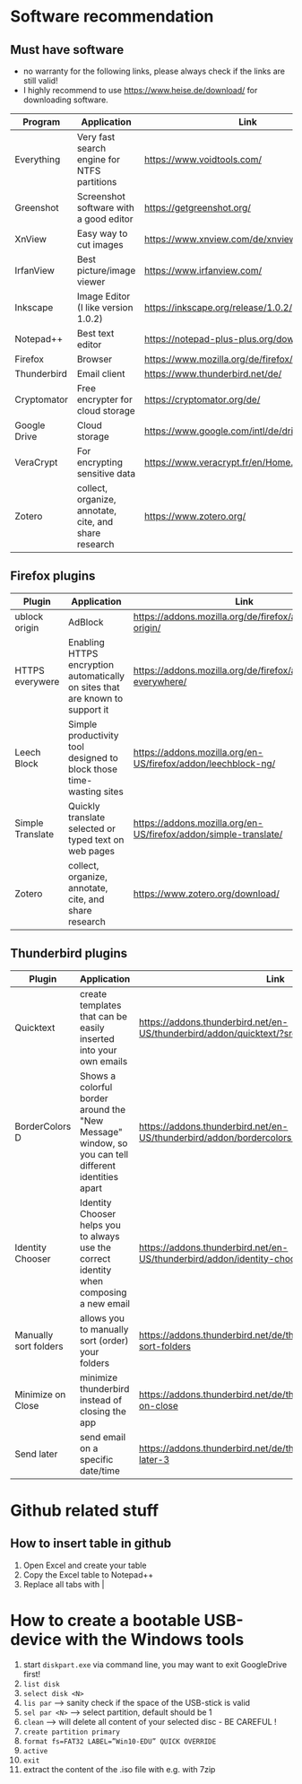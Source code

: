 # Software recommendation
## Must have software
* no warranty for the following links, please always check if the links are still valid!
* I highly recommend to use https://www.heise.de/download/ for downloading software.

Program|Application|Link
|---|---|---|
Everything|Very fast search engine for NTFS partitions|https://www.voidtools.com/
Greenshot|Screenshot software with a good editor|https://getgreenshot.org/
XnView|Easy way to cut images|https://www.xnview.com/de/xnview/
IrfanView|Best picture/image viewer|https://www.irfanview.com/
Inkscape|Image Editor (I like version 1.0.2)|https://inkscape.org/release/1.0.2/platforms/
Notepad++|Best text editor|https://notepad-plus-plus.org/downloads/
Firefox|Browser|https://www.mozilla.org/de/firefox/new/
Thunderbird|Email client|https://www.thunderbird.net/de/
Cryptomator|Free encrypter for cloud storage|https://cryptomator.org/de/
Google Drive|Cloud storage|https://www.google.com/intl/de/drive/download/
VeraCrypt|For encrypting sensitive data|https://www.veracrypt.fr/en/Home.html
Zotero|collect, organize, annotate, cite, and share research|https://www.zotero.org/


## Firefox plugins
Plugin|Application|Link
|---|---|---|
ublock origin|AdBlock|https://addons.mozilla.org/de/firefox/addon/ublock-origin/
HTTPS everywere|Enabling HTTPS encryption automatically on sites that are known to support it|https://addons.mozilla.org/de/firefox/addon/https-everywhere/
Leech Block|Simple productivity tool designed to block those time-wasting sites|https://addons.mozilla.org/en-US/firefox/addon/leechblock-ng/
Simple Translate|Quickly translate selected or typed text on web pages|https://addons.mozilla.org/en-US/firefox/addon/simple-translate/
Zotero|collect, organize, annotate, cite, and share research|https://www.zotero.org/download/

## Thunderbird plugins
Plugin|Application|Link
|---|---|---|
Quicktext| create templates that can be easily inserted into your own emails|https://addons.thunderbird.net/en-US/thunderbird/addon/quicktext/?src=search
BorderColors D| Shows a colorful border around the "New Message" window, so you can tell different identities apart|https://addons.thunderbird.net/en-US/thunderbird/addon/bordercolors-d
Identity Chooser|Identity Chooser helps you to always use the correct identity when composing a new email|https://addons.thunderbird.net/en-US/thunderbird/addon/identity-chooser
Manually sort folders|allows you to manually sort (order) your folders|https://addons.thunderbird.net/de/thunderbird/addon/manually-sort-folders
Minimize on Close|minimize thunderbird instead of closing the app|https://addons.thunderbird.net/de/thunderbird/addon/minimize-on-close
Send later|send email on a specific date/time|https://addons.thunderbird.net/de/thunderbird/addon/send-later-3

# Github related stuff
## How to insert table in github
1. Open Excel and create your table
2. Copy the Excel table to Notepad++
3. Replace all tabs with |  

# How to create a bootable USB-device with the Windows tools
1. start ```diskpart.exe``` via command line, you may want to exit GoogleDrive first!
2. ```list disk```
3. ```select disk <N>```
4. ```lis par``` --> sanity check if the space of the USB-stick is valid
5. ```sel par <N>``` --> select partition, default should be 1
6. ```clean``` --> will delete all content of your selected disc - BE CAREFUL !
7. ```create partition primary```
8. ```format fs=FAT32 LABEL=”Win10-EDU” QUICK OVERRIDE```
9. ```active```
10. ```exit```
11. extract the content of the .iso file with e.g. with 7zip 
